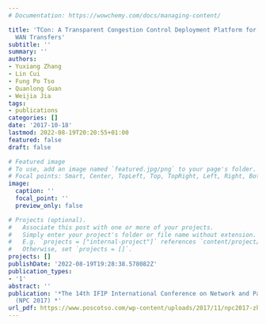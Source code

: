 ```yaml
---
# Documentation: https://wowchemy.com/docs/managing-content/

title: 'TCon: A Transparent Congestion Control Deployment Platform for Optimizing
  WAN Transfers'
subtitle: ''
summary: ''
authors:
- Yuxiang Zhang
- Lin Cui
- Fung Po Tso
- Quanlong Guan
- Weijia Jia
tags:
- publications
categories: []
date: '2017-10-18'
lastmod: 2022-08-19T20:20:55+01:00
featured: false
draft: false

# Featured image
# To use, add an image named `featured.jpg/png` to your page's folder.
# Focal points: Smart, Center, TopLeft, Top, TopRight, Left, Right, BottomLeft, Bottom, BottomRight.
image:
  caption: ''
  focal_point: ''
  preview_only: false

# Projects (optional).
#   Associate this post with one or more of your projects.
#   Simply enter your project's folder or file name without extension.
#   E.g. `projects = ["internal-project"]` references `content/project/deep-learning/index.md`.
#   Otherwise, set `projects = []`.
projects: []
publishDate: '2022-08-19T19:28:38.578082Z'
publication_types:
- '1'
abstract: ''
publication: '*The 14th IFIP International Conference on Network and Parallel Computing
  (NPC 2017) *'
url_pdf: https://www.poscotso.com/wp-content/uploads/2017/11/npc2017-zhang-tcon.pdf
---
```

